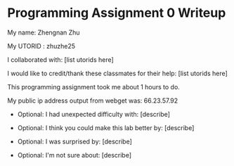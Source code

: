 Programming Assignment 0 Writeup
====================

My name: Zhengnan Zhu

My UTORID : zhuzhe25

I collaborated with: [list utorids here]

I would like to credit/thank these classmates for their help: [list utorids here]

This programming assignment took me about 1 hours to do.

My public ip address output from webget was: 66.23.57.92

- Optional: I had unexpected difficulty with: [describe]

- Optional: I think you could make this lab better by: [describe]

- Optional: I was surprised by: [describe]

- Optional: I'm not sure about: [describe]
